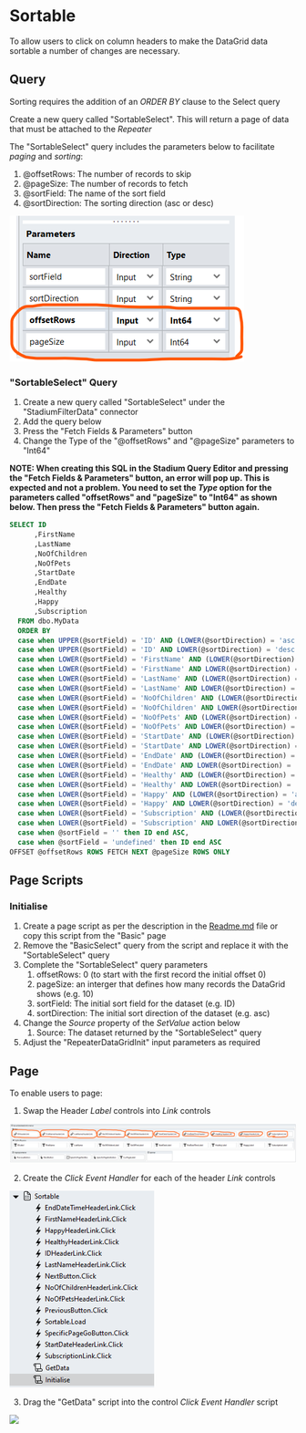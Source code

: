 # Sortable
To allow users to click on column headers to make the DataGrid data sortable a number of changes are necessary. 

## Query
Sorting requires the addition of an *ORDER BY* clause to the Select query

Create a new query called "SortableSelect". This will return a page of data that must be attached to the *Repeater*

The "SortableSelect" query includes the parameters below to facilitate *paging* and *sorting*:
1. @offsetRows: The number of records to skip
2. @pageSize: The number of records to fetch
3. @sortField: The name of the sort field
4. @sortDirection: The sorting direction (asc or desc)

![](images/SortableSelectParameters.png)

### "SortableSelect" Query
1. Create a new query called "SortableSelect" under the "StadiumFilterData" connector
2. Add the query below 
3. Press the "Fetch Fields & Parameters" button
4. Change the Type of the "@offsetRows" and "@pageSize" parameters to "Int64"

**NOTE: When creating this SQL in the Stadium Query Editor and pressing the "Fetch Fields & Parameters" button, an error will pop up. This is expected and not a problem. You need to set the *Type* option for the parameters called "offsetRows" and "pageSize" to "Int64" as shown below. Then press the "Fetch Fields & Parameters" button again.**

```sql
SELECT ID
      ,FirstName
      ,LastName
      ,NoOfChildren
      ,NoOfPets
      ,StartDate
      ,EndDate
      ,Healthy
      ,Happy
      ,Subscription
  FROM dbo.MyData
  ORDER BY
  case when UPPER(@sortField) = 'ID' AND (LOWER(@sortDirection) = 'asc' OR @sortDirection = '') THEN ID END ASC,
  case when UPPER(@sortField) = 'ID' AND LOWER(@sortDirection) = 'desc' THEN ID END DESC,
  case when LOWER(@sortField) = 'FirstName' AND (LOWER(@sortDirection) = 'asc' OR @sortDirection = '') THEN FirstName END ASC,
  case when LOWER(@sortField) = 'FirstName' AND LOWER(@sortDirection) = 'desc' THEN FirstName END DESC,
  case when LOWER(@sortField) = 'LastName' AND (LOWER(@sortDirection) = 'asc' OR @sortDirection = '') THEN LastName END ASC,
  case when LOWER(@sortField) = 'LastName' AND LOWER(@sortDirection) = 'desc' THEN LastName END DESC,
  case when LOWER(@sortField) = 'NoOfChildren' AND (LOWER(@sortDirection) = 'asc' OR @sortDirection = '') THEN NoOfChildren END ASC,
  case when LOWER(@sortField) = 'NoOfChildren' AND LOWER(@sortDirection) = 'desc' THEN NoOfChildren END DESC,
  case when LOWER(@sortField) = 'NoOfPets' AND (LOWER(@sortDirection) = 'asc' OR @sortDirection = '') THEN NoOfPets END ASC,
  case when LOWER(@sortField) = 'NoOfPets' AND LOWER(@sortDirection) = 'desc' THEN NoOfPets END DESC,
  case when LOWER(@sortField) = 'StartDate' AND (LOWER(@sortDirection) = 'asc' OR @sortDirection = '') THEN StartDate END ASC,
  case when LOWER(@sortField) = 'StartDate' AND LOWER(@sortDirection) = 'desc' THEN StartDate END DESC,
  case when LOWER(@sortField) = 'EndDate' AND (LOWER(@sortDirection) = 'asc' OR @sortDirection = '') THEN EndDate END ASC,
  case when LOWER(@sortField) = 'EndDate' AND LOWER(@sortDirection) = 'desc' THEN EndDate END DESC,
  case when LOWER(@sortField) = 'Healthy' AND (LOWER(@sortDirection) = 'asc' OR @sortDirection = '') THEN Healthy END ASC,
  case when LOWER(@sortField) = 'Healthy' AND LOWER(@sortDirection) = 'desc' THEN Healthy END DESC,
  case when LOWER(@sortField) = 'Happy' AND (LOWER(@sortDirection) = 'asc' OR @sortDirection = '') THEN Happy END ASC,
  case when LOWER(@sortField) = 'Happy' AND LOWER(@sortDirection) = 'desc' THEN Happy END DESC,
  case when LOWER(@sortField) = 'Subscription' AND (LOWER(@sortDirection) = 'asc' OR @sortDirection = '') THEN Subscription END ASC,
  case when LOWER(@sortField) = 'Subscription' AND LOWER(@sortDirection) = 'desc' THEN Subscription END DESC,
  case when @sortField = '' then ID end ASC,
  case when @sortField = 'undefined' then ID end ASC
OFFSET @offsetRows ROWS FETCH NEXT @pageSize ROWS ONLY
```

## Page Scripts

### Initialise
1. Create a page script as per the description in the [Readme.md](Readme.md) file or copy this script from the "Basic" page 
2. Remove the "BasicSelect" query from the script and replace it with the "SortableSelect" query
3. Complete the "SortableSelect" query parameters
   1. offsetRows: 0 (to start with the first record the initial offset 0)
   2. pageSize: an interger that defines how many records the DataGrid shows (e.g. 10)
   3. sortField: The initial sort field for the dataset (e.g. ID)
   4. sortDirection: The initial sort direction of the dataset (e.g. asc)
4. Change the *Source* property of the *SetValue* action below
   1. Source: The dataset returned by the "SortableSelect" query
5. Adjust the "RepeaterDataGridInit" input parameters as required

## Page
To enable users to page:
1. Swap the Header *Label* controls into *Link* controls

![](images/HeaderLinkControls.png)

2. Create the *Click Event Handler* for each of the header *Link* controls

![](images/SortablePageEvents.png)

3. Drag the "GetData" script into the control *Click Event Handler* script

![](images/SortingEventHandler.png)
